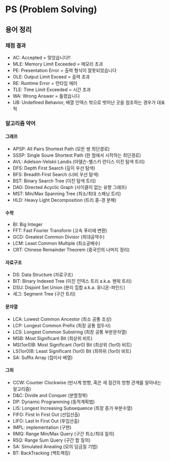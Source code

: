 # PS (Problem Solving)
## 용어 정리
### 채점 결과
+ AC: Accepted = 맞았습니다!!
+ MLE: Memory Limit Exceeded = 메모리 초과
+ PE: Presentation Error = 출력 형식이 잘못되었습니다
+ OLE: Output Limit Exceed = 출력 초과
+ RE: Runtime Error = 런타임 에러
+ TLE: Time Limit Exceeded = 시간 초과
+ WA: Wrong Answer = 틀렸습니다
+ UB: Undefined Behavior, 배열 인덱스 밖으로 벗어난 곳을 참조하는 경우가 대표적

### 알고리즘 약어
#### 그래프
+ APSP: All Pairs Shortest Path (모든 쌍 최단경로)
+ SSSP: Single Soure Shortest Path (한 점에서 시작하는 최단경로)
+ AVL: Adelson-Velskii Landis (아델슨-벨스키 란디스 이진 탐색 트리)
+ DFS: Depth First Search (깊이 우선 탐색)
+ BFS: Breadth First Search (너비 우선 탐색)
+ BST: Binary Search Tree (이진 탐색 트리)
+ DAG: Directed Acyclic Graph (사이클이 없는 유향 그래프)
+ MST: Min/Max Spanning Tree (최소/최대 스패닝 트리)
+ HLD: Heavy Light Decomposition (트리 중-경 분해)
#### 수학
+ BI: Big Integer
+ FFT: Fast Fourier Transform (고속 푸리에 변환)
+ GCD: Greatest Common Divisor (최대공약수)
+ LCM: Least Common Multiple (최소공배수)
+ CRT: Chinese Remainder Theorem (중국인의 나머지 정리)
#### 자료구조
+ DS: Data Structure (자료구조)
+ BIT: Binary Indexed Tree (이진 인덱스 트리 a.k.a. 펜윅 트리)
+ DSU: Disjoint Set Union (분리 집합 a.k.a. 유니온-파인드)
+ 세그: Segment Tree (구간 트리)
#### 문자열
+ LCA: Lowest Common Ancestor (최소 공통 조상)
+ LCP: Longest Common Prefix (최장 공통 접두사)
+ LCS: Longest Common Substring (최장 공통 부분문자열)
+ MSB: Most Significant Bit (최상위 비트)
+ MS(1or0)B: Most Significant (1or0) Bit (최상위 (1or0) 비트)
+ LS(1or0)B: Least Significant (1or0) Bit (최하위 (1or0) 비트)
+ SA: Suffix Array (접미사 배열)
#### 그외
+ CCW: Counter Clockwise (반시계 방향, 혹은 세 점간의 방향 관계를 알아내는 알고리즘)
+ D&C: Divide and Conquer (분할정복)
+ DP: Dynamic Programming (동적계획법)
+ LIS: Longest Increasing Subsequence (최장 증가 부분수열)
+ FIFO: First In First Out (선입선출)
+ LIFO: Last In First Out (후입선출)
+ IMPL: implementation (구현)
+ RMQ: Range Min/Max Query (구간 최소/최대 질의)
+ RSQ: Range Sum Query (구간 합 질의)
+ SA: Simulated Anealing (모의 담금질 기법)
+ BT: BackTracking (백트랙킹)